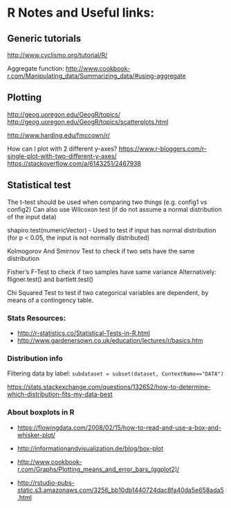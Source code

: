 # R Notes and Useful links:

## Generic tutorials

http://www.cyclismo.org/tutorial/R/

Aggregate function:
http://www.cookbook-r.com/Manipulating_data/Summarizing_data/#using-aggregate

## Plotting

http://geog.uoregon.edu/GeogR/topics/
    http://geog.uoregon.edu/GeogR/topics/scatterplots.html

http://www.harding.edu/fmccown/r/

How can I plot with 2 different y-axes?
https://www.r-bloggers.com/r-single-plot-with-two-different-y-axes/
https://stackoverflow.com/a/6143251/2467938

## Statistical test

The t-test should be used when comparing two things (e.g. config1 vs config2)
Can also use Wilcoxon test (if do not assume a normal distribution of the input data)

shapiro.test(numericVector) - Used to test if input has normal distribution (for p < 0.05, the input is not normally distributed)

Kolmogorov And Smirnov Test to check if two sets have the same distribution

Fisher’s F-Test to check if two samples have same variance
Alternatively: fligner.test() and bartlett.test()

Chi Squared Test to test if two categorical variables are dependent, by means of a contingency table.

### Stats Resources:

- http://r-statistics.co/Statistical-Tests-in-R.html
- http://www.gardenersown.co.uk/education/lectures/r/basics.htm

### Distribution info

Filtering data by label: `subdataset = subset(dataset, ContextName=="DATA")`

https://stats.stackexchange.com/questions/132652/how-to-determine-which-distribution-fits-my-data-best




### About boxplots in R

- https://flowingdata.com/2008/02/15/how-to-read-and-use-a-box-and-whisker-plot/
- http://informationandvisualization.de/blog/box-plot

- http://www.cookbook-r.com/Graphs/Plotting_means_and_error_bars_(ggplot2)/
- http://rstudio-pubs-static.s3.amazonaws.com/3256_bb10db1440724dac8fa40da5e658ada5.html
